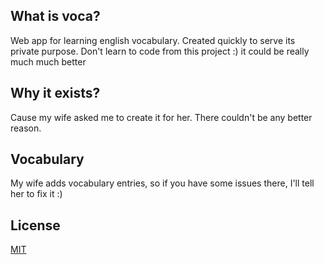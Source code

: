 ## What is voca?

Web app for learning english vocabulary.
Created quickly to serve its private purpose. Don't learn to code from this project :) it could be really much much better

## Why it exists?

Cause my wife asked me to create it for her. There couldn't be any better reason.

## Vocabulary

My wife adds vocabulary entries, so if you have some issues there, I'll tell her to fix it :)

## License

[MIT](LICENSE)